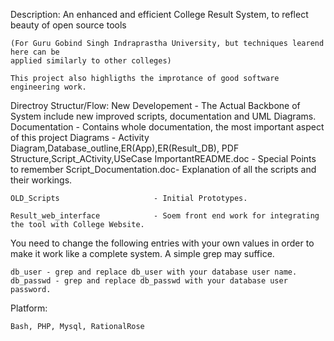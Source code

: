 
Description:
    An enhanced and efficient College Result System, to reflect beauty of open source tools
    
    (For Guru Gobind Singh Indraprastha University, but techniques learend here can be 
    applied similarly to other colleges)
    
    This project also highligths the improtance of good software engineering work.


Directroy Structur/Flow:
    New Developement                - The Actual Backbone of System include new improved
                                       scripts, documentation and UML Diagrams.
        Documentation               - Contains whole documentation, the most important aspect of this project
            Diagrams                - Activity Diagram,Database_outline,ER(App),ER(Result_DB),
                                      PDF Structure,Script_ACtivity,USeCase
            ImportantREADME.doc     - Special Points to remember
            Script_Documentation.doc- Explanation of all the scripts and their workings.

    OLD_Scripts                     - Initial Prototypes.
    
    Result_web_interface            - Soem front end work for integrating the tool with College Website.

You need to change the following entries with your own values in order to make it work like a complete system.
A simple grep may suffice.

    db_user - grep and replace db_user with your database user name.
    db_passwd - grep and replace db_passwd with your database user password. 

Platform: 
     
    Bash, PHP, Mysql, RationalRose

